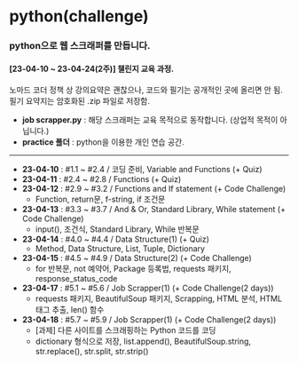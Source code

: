# python(challenge)
### python으로 웹 스크래퍼를 만듭니다.  
#### [23-04-10 ~ 23-04-24(2주)] 챌린지 교육 과정.  
  
노마드 코더 정책 상 강의요약은 괜찮으나, 코드와 필기는 공개적인 곳에 올리면 안 됨.  
필기 요약지는 암호화된 .zip 파일로 저장함.

- **job scrapper.py** : 해당 스크래퍼는 교육 목적으로 동작합니다. (상업적 목적이 아닙니다.)  
- **practice 폴더** : python을 이용한 개인 연습 공간.

---

- **23-04-10** : #1.1 ~ #2.4 / 코딩 준비, Variable and Functions (+ Quiz)
- **23-04-11** : #2.4 ~ #2.8 / Functions (+ Quiz)
- **23-04-12** : #2.9 ~ #3.2 / Functions and If statement (+ Code Challenge)
    - Function, return문, f-string, if 조건문
- **23-04-13** : #3.3 ~ #3.7 / And & Or, Standard Library, While statement (+ Code Challenge)
    - input(), 조건식, Standard Library, While 반복문
- **23-04-14** : #4.0 ~ #4.4 / Data Structure(1) (+ Quiz)
    - Method, Data Structure, List, Tuple, Dictionary
- **23-04-15** : #4.5 ~ #4.9 / Data Structure(2) (+ Code Challenge)
    - for 반복문, not 예약어, Package 등록법, requests 패키지, response_status_code
- **23-04-17** : #5.1 ~ #5.6 / Job Scrapper(1) (+ Code Challenge(2 days))
    - requests 패키지, BeautifulSoup 패키지, Scrapping, HTML 분석, HTML 태그 추출, len() 함수
- **23-04-18** : #5.7 ~ #5.9 / Job Scrapper(1) (+ Code Challenge(2 days))
    - [과제] 다른 사이트를 스크래핑하는 Python 코드를 코딩
    - dictionary 형식으로 저장, list.append(), BeautifulSoup.string, str.replace(), str.split, str.strip()